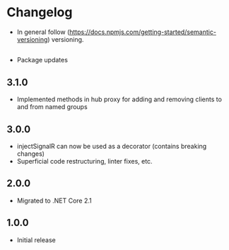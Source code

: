 # Changelog

* In general follow (https://docs.npmjs.com/getting-started/semantic-versioning) versioning.
## <next>
* Package updates

## 3.1.0
* Implemented methods in hub proxy for adding and removing clients to and from named groups

## 3.0.0
* injectSignalR can now be used as a decorator (contains breaking changes)
* Superficial code restructuring, linter fixes, etc.

## 2.0.0
* Migrated to .NET Core 2.1

## 1.0.0
* Initial release
